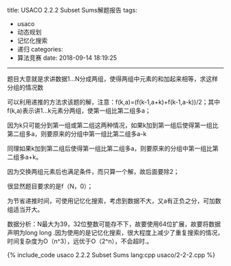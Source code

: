 title: USACO 2.2.2 Subset Sums解题报告
tags:
  - usaco
  - 动态规划
  - 记忆化搜索
  - 递归
categories:
  - 算法竞赛
date: 2018-09-14 18:19:25
---

题目大意就是求讲数据1…N分成两组，使得两组中元素的和加起来相等，求这样分组的情况数

可以利用递推的方法求该题的解，注意：f(k,a)=(f(k-1,a+k)+f(k-1,a-k))/2；其中f(k,a)表示讲1…k元素分两组，使第一组比第二组多a；

因为k只可能分到第一组或第二组这两种情况，如果k加到第一组后使得第一组比第二组多a，则要原来的分组中第一组比第二组多a-k

同理如果k加到第二组后使得第一组比第二组多a，则要原来的分组中第一组比第二组多a+k。

因为交换两组元素后也满足条件，而只算一个解，故后面要除2；

很显然题目要求的是f（N，0）；

为节省递推时间，可使用记忆化搜索，考虑到数据不大，又a有正负之分，可加数组适当开大。

数据分析：N最大为39，32位整数可能存不下，故要使用64位扩展，故要将数据声明为long long .因为使用的是记忆化搜索，很大程度上减少了重复搜索的情况，时间复杂度为O（n^3），远优于O（2^n），不会超时.。

{% include_code usaco 2.2.2 Subset Sums lang:cpp usaco/2-2-2.cpp %}